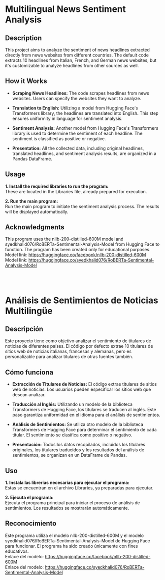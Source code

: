 # Multilingual News Sentiment Analysis

## Description
This project aims to analyze the sentiment of news headlines extracted directly from news websites from different countries. The default code extracts 10 headlines from Italian, French, and German news websites, but it's customizable to analyze headlines from other sources as well.

## How it Works
- **Scraping News Headlines:** The code scrapes headlines from news websites. Users can specify the websites they want to analyze.
  
- **Translation to English:** Utilizing a model from Hugging Face's Transformers library, the headlines are translated into English. This step ensures uniformity in language for sentiment analysis.

- **Sentiment Analysis:** Another model from Hugging Face's Transformers library is used to determine the sentiment of each headline. The sentiment is classified as positive or negative.

- **Presentation:** All the collected data, including original headlines, translated headlines, and sentiment analysis results, are organized in a Pandas DataFrame. 

## Usage
**1. Install the required libraries to run the program:** <br>
   These are located in the Libraries file, already prepared for execution. <br>

**2. Run the main program:** <br>
   Run the main program to initiate the sentiment analysis process. The results will be displayed automatically.

## Acknowledgments
This program uses the nllb-200-distilled-600M model and syedkhalid076/RoBERTa-Sentimental-Analysis-Model from Hugging Face to function. The program has been created only for educational purposes. <br>
Model link: https://huggingface.co/facebook/nllb-200-distilled-600M <br>
Model link: https://huggingface.co/syedkhalid076/RoBERTa-Sentimental-Analysis-Model

<br><br>

# Análisis de Sentimientos de Noticias Multilingüe

## Descripción
Este proyecto tiene como objetivo analizar el sentimiento de titulares de noticias de diferentes países. El código por defecto extrae 10 titulares de sitios web de noticias italianas, francesas y alemanas, pero es personalizable para analizar titulares de otras fuentes también.

## Cómo funciona
- **Extracción de Titulares de Noticias:** El código extrae titulares de sitios web de noticias. Los usuarios pueden especificar los sitios web que desean analizar.
  
- **Traducción al Inglés:** Utilizando un modelo de la biblioteca Transformers de Hugging Face, los titulares se traducen al inglés. Este paso garantiza uniformidad en el idioma para el análisis de sentimientos.

- **Análisis de Sentimientos:** Se utiliza otro modelo de la biblioteca Transformers de Hugging Face para determinar el sentimiento de cada titular. El sentimiento se clasifica como positivo o negativo.

- **Presentación:** Todos los datos recopilados, incluidos los titulares originales, los titulares traducidos y los resultados del análisis de sentimientos, se organizan en un DataFrame de Pandas.

## Uso
**1. Instala las librerias necesarias para ejecutar el programa:** <br>
   Estas se encuentran en el archivo Libraries, ya preparadas para ejecutar. <br>

**2. Ejecuta el programa:** <br>
  Ejecuta el programa principal para iniciar el proceso de análisis de sentimientos. Los resultados se mostrarán automáticamente.

## Reconocimiento
Este programa utiliza el modelo nllb-200-distilled-600M y el modelo syedkhalid076/RoBERTa-Sentimental-Analysis-Model de Hugging Face para funcionar. El programa ha sido creado únicamente con fines educativos. <br>
Enlace del modelo: https://huggingface.co/facebook/nllb-200-distilled-600M <br>
Enlace del modelo: https://huggingface.co/syedkhalid076/RoBERTa-Sentimental-Analysis-Model
